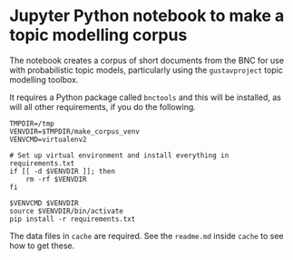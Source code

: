 # Jupyter Python notebook to make a topic modelling corpus

The notebook creates a corpus of short documents from the BNC for use with
probabilistic topic models, particularly using the `gustavproject` topic
modelling toolbox.

It requires a Python package called `bnctools` and this will be installed, as
will all other requirements, if you do the following.

```{.bash}
TMPDIR=/tmp
VENVDIR=$TMPDIR/make_corpus_venv
VENVCMD=virtualenv2

# Set up virtual environment and install everything in requirements.txt
if [[ -d $VENVDIR ]]; then
	rm -rf $VENVDIR
fi

$VENVCMD $VENVDIR
source $VENVDIR/bin/activate
pip install -r requirements.txt

```

The data files in `cache` are required. See the `readme.md` inside `cache` to see how to get these.
